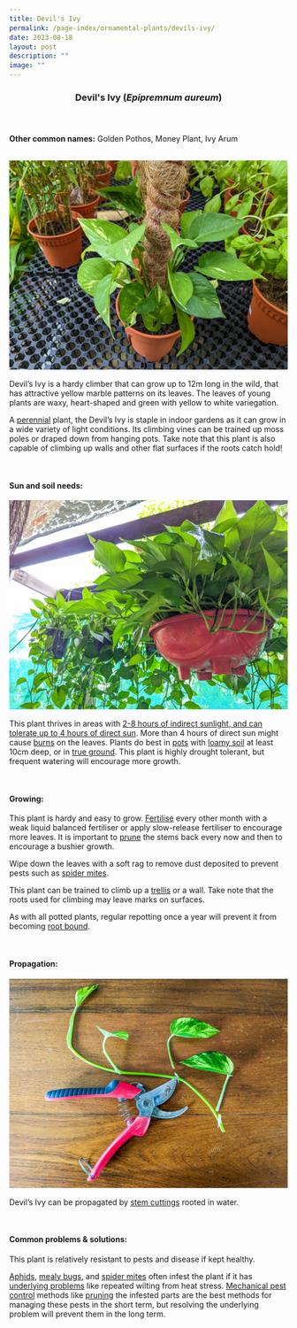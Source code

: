 ```yaml
---
title: Devil's Ivy
permalink: /page-index/ornamental-plants/devils-ivy/
date: 2023-08-18
layout: post
description: ""
image: ""
---
```

<header> 
	<h3>Devil's Ivy (<em>Epipremnum aureum</em>)</h3> 
</header> 
 
<section> 
	<p><strong>Other common names:</strong> Golden Pothos, Money Plant, Ivy Arum</p> 
	<br> 
</section> 
 
<section>
	<img title="Devil's Ivy grown in a pot. Photo by Jacqueline Chua." src="/images/Plants/devilsivy%20(1)_jacquelinechua_trellis.jpg">
	<p>Devil’s Ivy is a  hardy climber that can grow up to 12m long in the wild, that has attractive yellow marble patterns on its leaves. The leaves of young plants are waxy, heart-shaped and green with yellow to white variegation.</p>
	<p>A <a href="/learn-more-about-gardening/glossary/#p">perennial</a> plant, the Devil’s Ivy is staple in indoor gardens as it can grow in a wide variety of light conditions. Its climbing vines can be trained up moss poles or draped down from hanging pots. Take note that this plant is also capable of climbing up walls and other flat surfaces if the roots catch hold!</p>
	<br> 
</section> 
 
<section> 
  <h4>Sun and soil needs:</h4>
	<img title="Devil's Ivy grown in Hanging pots. Photo by Jacqueline Chua." src="/images/Plants/devilsivy%20(2)_jacquelinechua.jpg">
  <p>This plant thrives in areas with <a href="/page-index/horticulture-techniques/gauging-light/">2-8 hours of indirect sunlight, and can tolerate up to 4 hours of direct sun</a>. More than 4 hours of direct sun might cause <a href="/page-index/plant-problems/sunburn/">burns</a> on the leaves. Plants do best in <a href="/page-index/horticulture-techniques/planting-in-containers/">pots</a> with <a href="/page-index/horticulture-techniques/soil/">loamy soil</a> at least 10cm deep, or in <a href="/page-index/horticulture-techniques/true-ground/">true ground</a>. This plant is highly drought tolerant, but frequent watering will encourage more growth.</p> 
	<br>
</section>

<section> 
  <h4>Growing:</h4> 
	<p>This plant is hardy and easy to grow. <a href="/page-index/horticulture-techniques/fertilising/">Fertilise</a> every other month with a weak liquid balanced fertiliser or apply slow-release fertiliser to encourage more leaves. It is important to <a href="/page-index/horticulture-techniques/pruning/">prune</a> the stems back every now and then to encourage a bushier growth. 
	</p><p>Wipe down the leaves with a soft rag to remove dust deposited to prevent pests such as <a href="/page-index/pests/spider-mites/">spider mites</a>. </p>
		<p>This plant can be trained to climb up a <a href="/page-index/hardscapes/trellises/">trellis</a> or a wall. Take note that the roots used for climbing may leave marks on surfaces.</p>
	<p>As with all potted plants, regular repotting once a year will prevent it from becoming <a href="/page-index/plant-problems/root-bound/">root bound</a>.</p> 
	<br> 
</section> 

<section> 
  <h4>Propagation:</h4> 
	<img title="A Devil's Ivy stem being prepared for water rooting. Photo by Jacqueline Chua." src="/images/Horti%20techniques/devilsivy_propagation_nodes_jacquelinechua.jpg">
	<p>Devil’s Ivy can be propagated by <a href="/page-index/horticulture-techniques/propagating-by-cuttings/">stem cuttings</a> rooted in water.</p> 
	<br> 
</section> 
 
<section> 
  <h4>Common problems &amp; solutions:</h4> 
	<p>This plant is relatively resistant to pests and disease if kept healthy.</p>
	<p><a href="/page-index/pests/aphids/">Aphids</a>, <a href="/page-index/pests/mealy-bugs/">mealy bugs</a>, and <a href="/page-index/pests/spider-mites/">spider mites</a> often infest the plant if it has <a href="/learn-more-about-gardening/plant-problems/">underlying problems</a> like repeated wilting from heat stress. <a href="/horticulture-techniques/pest-control/">Mechanical pest control</a> methods like <a href="/page-index/horticulture-techniques/pruning/">pruning</a> the infested parts are the best methods for managing these pests in the short term, but resolving the underlying problem will prevent them in the long term.</p>
	<br> 
</section>